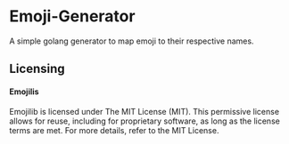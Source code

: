 # Emoji-Generator
A simple golang generator to map emoji to their respective names.

## Licensing

#### Emojilis
Emojilib is licensed under The MIT License (MIT). This permissive license allows for reuse, including for proprietary software, as long as the license terms are met. For more details, refer to the MIT License.